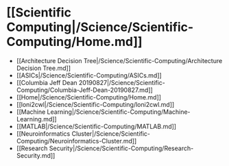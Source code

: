 # [[Scientific Computing|/Science/Scientific-Computing/Home.md]]
 * [[Architecture Decision Tree|/Science/Scientific-Computing/Architecture Decision Tree.md]]
 * [[ASICs|/Science/Scientific-Computing/ASICs.md]]
 * [[Columbia Jeff Dean 20190827|/Science/Scientific-Computing/Columbia-Jeff-Dean-20190827.md]]
 * [[Home|/Science/Scientific-Computing/Home.md]]
 * [[loni2cwl|/Science/Scientific-Computing/loni2cwl.md]]
 * [[Machine Learning|/Science/Scientific-Computing/Machine-Learning.md]]
 * [[MATLAB|/Science/Scientific-Computing/MATLAB.md]]
 * [[Neuroinformatics Cluster|/Science/Scientific-Computing/Neuroinformatics-Cluster.md]]
 * [[Research Security|/Science/Scientific-Computing/Research-Security.md]]
